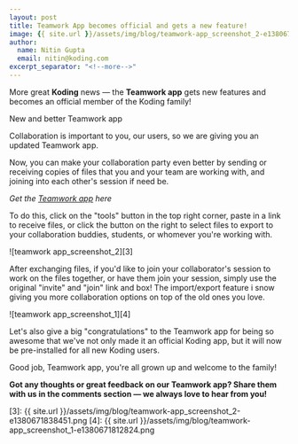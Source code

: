 ```yaml
---
layout: post
title: Teamwork App becomes official and gets a new feature!
image: {{ site.url }}/assets/img/blog/teamwork-app_screenshot_2-e1380671838451.png
author:
  name: Nitin Gupta
  email: nitin@koding.com
excerpt_separator: "<!--more-->"
---
```


More great **Koding** news — the **Teamwork app** gets new features and becomes an official member of the Koding family!

New and better Teamwork app

Collaboration is important to you, our users, so we are giving you an updated Teamwork app.

Now, you can make your collaboration party even better by sending or receiving copies of files that you and your team are working with, and joining into each other's session if need be.
<!--more-->

_Get the [Teamwork app][2] here_

To do this, click on the "tools" button in the top right corner, paste in a link to receive files, or click the button on the right to select files to export to your collaboration buddies, students, or whomever you're working with.

![teamwork app_screenshot_2][3]

After exchanging files, if you'd like to join your collaborator's session to work on the files together, or have them join your session, simply use the original "invite" and "join" link and box! The import/export feature i snow giving you more collaboration options on top of the old ones you love.

![teamwork app_screenshot_1][4]

Let's also give a big "congratulations" to the Teamwork app for being so awesome that we've not only made it an official Koding app, but it will now be pre-installed for all new Koding users.

Good job, Teamwork app, you're all grown up and welcome to the family!

**Got any thoughts or great feedback on our Teamwork app? Share them with us in the comments section — we always love to hear from you!**

[1]: https://koding.com/
[2]: https://koding.com/Develop/Teamwork
[3]: {{ site.url }}/assets/img/blog/teamwork-app_screenshot_2-e1380671838451.png
[4]: {{ site.url }}/assets/img/blog/teamwork-app_screenshot_1-e1380671812824.png

